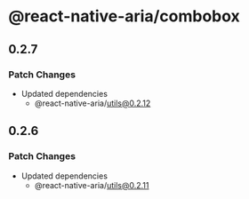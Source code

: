 # @react-native-aria/combobox

## 0.2.7

### Patch Changes

- Updated dependencies
  - @react-native-aria/utils@0.2.12

## 0.2.6

### Patch Changes

- Updated dependencies
  - @react-native-aria/utils@0.2.11

